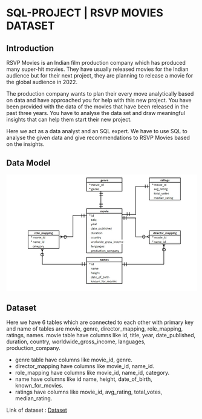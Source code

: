 # SQL-PROJECT | RSVP MOVIES DATASET

## Introduction 
RSVP Movies is an Indian film production company which has produced many super-hit movies. They have usually released movies for the Indian audience but for their next project, they are planning to release a movie for the global audience in 2022.

The production company wants to plan their every move analytically based on data and have approached you for help with this new project. You have been provided with the data of the movies that have been released in the past three years. You have to analyse the data set and draw meaningful insights that can help them start their new project.

Here we act as a data analyst and an SQL expert. We have to use SQL to analyse the given data and give recommendations to RSVP Movies based on the insights. 

## Data Model
![ER Diagram for this project](Data_Model.jpg)

## Dataset
Here we have 6 tables which are connected to each other with primary key and name of tables are movie, genre, director_mapping, role_mapping, ratings, names.
movie table have columns like id, title, year, date_published, duration, country, worldwide_gross_income, languages, production_company.
  - genre table have columns like movie_id, genre.
  - director_mapping have columns like movie_id, name_id. 
  - role_mapping have columns like movie_id, name_id, category.
  - name have columns like id name, height, date_of_birth, known_for_movies.
  - ratings have columns like movie_id, avg_rating, total_votes, median_rating.

Link of dataset : [Dataset](https://github.com/ASK0805/SQL-Project/tree/main/Dataset)





 

